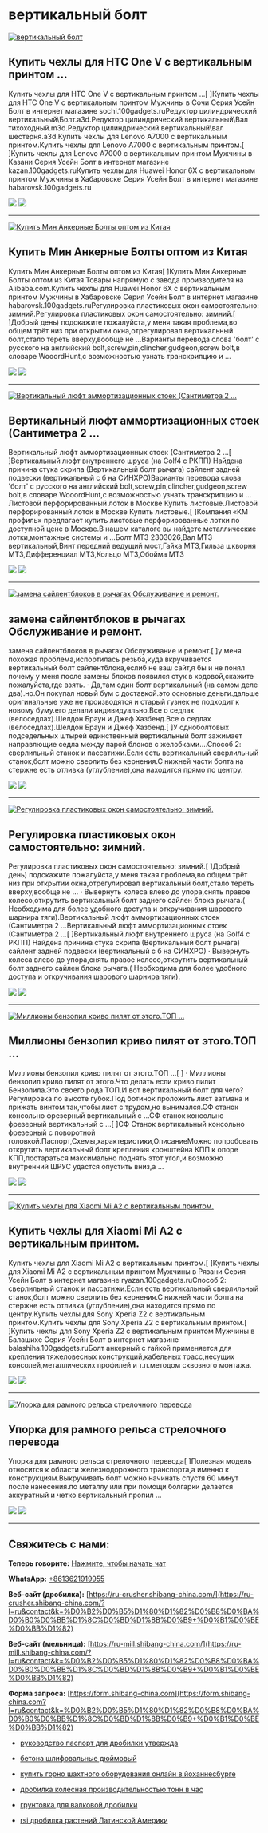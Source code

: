# вертикальный болт

<a href="https://swt.shibang-china.com/?l=ru&img&k=%D0%B2%D0%B5%D1%80%D1%82%D0%B8%D0%BA%D0%B0%D0%BB%D1%8C%D0%BD%D1%8B%D0%B9+%D0%B1%D0%BE%D0%BB%D1%82" target="_blank">![вертикальный болт](http://static.shibang-china.com/all-800x300/560.jpg)</a>

## Купить чехлы для HTC One V с вертикальным принтом …
Купить чехлы для HTC One V с вертикальным принтом …[ ]Купить чехлы для HTC One V с вертикальным принтом Мужчины в Сочи Серия Усейн Болт в интернет магазине sochi.100gadgets.ruРедуктор цилиндрический вертикальный\Болт.a3d.Редуктор цилиндрический вертикальный\Вал тихоходный.m3d.Редуктор цилиндрический вертикальный\вал шестерня.a3d.Купить чехлы для Lenovo A7000 с вертикальным принтом.Купить чехлы для Lenovo A7000 с вертикальным принтом.[ ]Купить чехлы для Lenovo A7000 с вертикальным принтом Мужчины в Казани Серия Усейн Болт в интернет магазине kazan.100gadgets.ruКупить чехлы для Huawei Honor 6X с вертикальным принтом Мужчины в Хабаровске Серия Усейн Болт в интернет магазине habarovsk.100gadgets.ru


<a href="https://whatsapp.shibangsoft.com/WhatsApp.php" target="_blank" title="WhatsApp">![](http://static.shibang-china.com/icon/whatsapp.png)</a> <a href="https://swt.shibang-china.com/?l=ru&icon&k=%D0%B2%D0%B5%D1%80%D1%82%D0%B8%D0%BA%D0%B0%D0%BB%D1%8C%D0%BD%D1%8B%D0%B9+%D0%B1%D0%BE%D0%BB%D1%82" target="_blank">![](http://static.shibang-china.com/icon/chat-ru.png)</a>

---

<a href="https://swt.shibang-china.com/?l=ru&img&k=%D0%B2%D0%B5%D1%80%D1%82%D0%B8%D0%BA%D0%B0%D0%BB%D1%8C%D0%BD%D1%8B%D0%B9+%D0%B1%D0%BE%D0%BB%D1%82" target="_blank">![Купить Мин Анкерные Болты оптом из Китая](http://static.shibang-china.com/all-800x300/1004.jpg)</a>

## Купить Мин Анкерные Болты оптом из Китая
Купить Мин Анкерные Болты оптом из Китая[ ]Купить Мин Анкерные Болты оптом из Китая.Товары напрямую с завода производителя на Alibaba.com.Купить чехлы для Huawei Honor 6X с вертикальным принтом Мужчины в Хабаровске Серия Усейн Болт в интернет магазине habarovsk.100gadgets.ruРегулировка пластиковых окон самостоятельно: зимний.Регулировка пластиковых окон самостоятельно: зимний.[ ]Добрый день) подскажите пожалуйста,у меня такая проблема,во общем трёт низ при открытии окна,отрегулировал вертикальный болт,стало тереть вверху,вообще не …Варианты перевода слова 'болт' с русского на английский bolt,screw,pin,clincher,gudgeon,screw bolt,в словаре WooordHunt,с возможностью узнать транскрипцию и …


<a href="https://whatsapp.shibangsoft.com/WhatsApp.php" target="_blank" title="WhatsApp">![](http://static.shibang-china.com/icon/whatsapp.png)</a> <a href="https://swt.shibang-china.com/?l=ru&icon&k=%D0%B2%D0%B5%D1%80%D1%82%D0%B8%D0%BA%D0%B0%D0%BB%D1%8C%D0%BD%D1%8B%D0%B9+%D0%B1%D0%BE%D0%BB%D1%82" target="_blank">![](http://static.shibang-china.com/icon/chat-ru.png)</a>

---

<a href="https://swt.shibang-china.com/?l=ru&img&k=%D0%B2%D0%B5%D1%80%D1%82%D0%B8%D0%BA%D0%B0%D0%BB%D1%8C%D0%BD%D1%8B%D0%B9+%D0%B1%D0%BE%D0%BB%D1%82" target="_blank">![Вертикальный люфт аммортизационных стоек (Сантиметра 2 …](http://static.shibang-china.com/all-800x300/153.jpg)</a>

## Вертикальный люфт аммортизационных стоек (Сантиметра 2 …
Вертикальный люфт аммортизационных стоек (Сантиметра 2 …[ ]Вертикальный люфт внутреннего шруса (на Golf4 c РКПП) Найдена причина стука скрипа (Вертикальный болт рычага) сайлент задней подвески (вертикальный с б на СИНХРО)Варианты перевода слова 'болт' с русского на английский bolt,screw,pin,clincher,gudgeon,screw bolt,в словаре WooordHunt,с возможностью узнать транскрипцию и …Листовой перфорированный лоток в Москве Купить листовые.Листовой перфорированный лоток в Москве Купить листовые.[ ]Компания &#171;КМ профиль&#187; предлагает купить листовые перфорированные лотки по доступной цене в Москве.В нашем каталоге вы найдете металлические лотки,монтажные системы и …Болт МТЗ 2303026,Вал МТЗ вертикальный,Винт передний ведущий мост,Гайка МТЗ,Гильза шкворня МТЗ,Дифференциал МТЗ,Кольцо МТЗ,Обойма МТЗ


<a href="https://whatsapp.shibangsoft.com/WhatsApp.php" target="_blank" title="WhatsApp">![](http://static.shibang-china.com/icon/whatsapp.png)</a> <a href="https://swt.shibang-china.com/?l=ru&icon&k=%D0%B2%D0%B5%D1%80%D1%82%D0%B8%D0%BA%D0%B0%D0%BB%D1%8C%D0%BD%D1%8B%D0%B9+%D0%B1%D0%BE%D0%BB%D1%82" target="_blank">![](http://static.shibang-china.com/icon/chat-ru.png)</a>

---

<a href="https://swt.shibang-china.com/?l=ru&img&k=%D0%B2%D0%B5%D1%80%D1%82%D0%B8%D0%BA%D0%B0%D0%BB%D1%8C%D0%BD%D1%8B%D0%B9+%D0%B1%D0%BE%D0%BB%D1%82" target="_blank">![замена сайлентблоков в рычагах Обслуживание и ремонт.](http://static.shibang-china.com/all-800x300/166.jpg)</a>

## замена сайлентблоков в рычагах Обслуживание и ремонт.
замена сайлентблоков в рычагах Обслуживание и ремонт.[ ]у меня похожая проблема,испортилась резьба,куда вкручивается вертикальный болт сайлентблока,еслиб не ваш сайт,я бы и не понял почему у меня после замены блоков появился стук в ходовой,скажите пожалуйста,где взять.&nbsp;&#0183;&#32;Да,там один болт вертикальный (на самом деле два).но.Он покупал новый бум с доставкой.это основные деньги.дальше оригинальные уже не производятся и старый гузнек не подходит к новому буму.его делали индивидуально.Все о седлах (велоседлах).Шелдон Браун и Джеф Хазбенд.Все о седлах (велоседлах).Шелдон Браун и Джеф Хазбенд.[ ]У одноболтовых подседельных штырей единственный вертикальный болт зажимает направлющие седла между парой блоков с желобками.…Способ 2: сверлильный станок и пассатижи.Если есть вертикальный сверлильный станок,болт можно сверлить без кернения.С нижней части болта на стержне есть отливка (углубление),она находится прямо по центру.


<a href="https://whatsapp.shibangsoft.com/WhatsApp.php" target="_blank" title="WhatsApp">![](http://static.shibang-china.com/icon/whatsapp.png)</a> <a href="https://swt.shibang-china.com/?l=ru&icon&k=%D0%B2%D0%B5%D1%80%D1%82%D0%B8%D0%BA%D0%B0%D0%BB%D1%8C%D0%BD%D1%8B%D0%B9+%D0%B1%D0%BE%D0%BB%D1%82" target="_blank">![](http://static.shibang-china.com/icon/chat-ru.png)</a>

---

<a href="https://swt.shibang-china.com/?l=ru&img&k=%D0%B2%D0%B5%D1%80%D1%82%D0%B8%D0%BA%D0%B0%D0%BB%D1%8C%D0%BD%D1%8B%D0%B9+%D0%B1%D0%BE%D0%BB%D1%82" target="_blank">![Регулировка пластиковых окон самостоятельно: зимний.](http://static.shibang-china.com/all-800x300/1327.jpg)</a>

## Регулировка пластиковых окон самостоятельно: зимний.
Регулировка пластиковых окон самостоятельно: зимний.[ ]Добрый день) подскажите пожалуйста,у меня такая проблема,во общем трёт низ при открытии окна,отрегулировал вертикальный болт,стало тереть вверху,вообще не …&nbsp;&#0183;&#32;Вывернуть колеса влево до упора,снять правое колесо,открутить вертикальный болт заднего сайлен блока рычага.( Необходима для более удобного доступа и откручивания шарового шарнира тяги).Вертикальный люфт аммортизационных стоек (Сантиметра 2 …Вертикальный люфт аммортизационных стоек (Сантиметра 2 …[ ]Вертикальный люфт внутреннего шруса (на Golf4 c РКПП) Найдена причина стука скрипа (Вертикальный болт рычага) сайлент задней подвески (вертикальный с б на СИНХРО)&nbsp;&#0183;&#32;Вывернуть колеса влево до упора,снять правое колесо,открутить вертикальный болт заднего сайлен блока рычага.( Необходима для более удобного доступа и откручивания шарового шарнира тяги).


<a href="https://whatsapp.shibangsoft.com/WhatsApp.php" target="_blank" title="WhatsApp">![](http://static.shibang-china.com/icon/whatsapp.png)</a> <a href="https://swt.shibang-china.com/?l=ru&icon&k=%D0%B2%D0%B5%D1%80%D1%82%D0%B8%D0%BA%D0%B0%D0%BB%D1%8C%D0%BD%D1%8B%D0%B9+%D0%B1%D0%BE%D0%BB%D1%82" target="_blank">![](http://static.shibang-china.com/icon/chat-ru.png)</a>

---

<a href="https://swt.shibang-china.com/?l=ru&img&k=%D0%B2%D0%B5%D1%80%D1%82%D0%B8%D0%BA%D0%B0%D0%BB%D1%8C%D0%BD%D1%8B%D0%B9+%D0%B1%D0%BE%D0%BB%D1%82" target="_blank">![Миллионы бензопил криво пилят от этого.ТОП …](http://static.shibang-china.com/all-800x300/536.jpg)</a>

## Миллионы бензопил криво пилят от этого.ТОП …
Миллионы бензопил криво пилят от этого.ТОП …[ ]&nbsp;&#0183;&#32;Миллионы бензопил криво пилят от этого.Что делать если криво пилит Бензопила.Это своего рода ТОП.И вот вертикальный болт для чего? Регулировка по высоте губок.Под ботинок проложить лист ватмана и прижать винтом так,чтобы лист с трудом,но вынимался.СФ станок консольно фрезерный вертикальный с …СФ станок консольно фрезерный вертикальный с …[ ]СФ Станок вертикальный консольно фрезерный с поворотной головкой.Паспорт,Схемы,характеристики,ОписаниеМожно попробовать открутить вертикальный болт крепления кронштейна КПП к опоре КПП,постараться максимально поднять этот угол,и возможно внутренний ШРУС удастся опустить вниз,а …


<a href="https://whatsapp.shibangsoft.com/WhatsApp.php" target="_blank" title="WhatsApp">![](http://static.shibang-china.com/icon/whatsapp.png)</a> <a href="https://swt.shibang-china.com/?l=ru&icon&k=%D0%B2%D0%B5%D1%80%D1%82%D0%B8%D0%BA%D0%B0%D0%BB%D1%8C%D0%BD%D1%8B%D0%B9+%D0%B1%D0%BE%D0%BB%D1%82" target="_blank">![](http://static.shibang-china.com/icon/chat-ru.png)</a>

---

<a href="https://swt.shibang-china.com/?l=ru&img&k=%D0%B2%D0%B5%D1%80%D1%82%D0%B8%D0%BA%D0%B0%D0%BB%D1%8C%D0%BD%D1%8B%D0%B9+%D0%B1%D0%BE%D0%BB%D1%82" target="_blank">![Купить чехлы для Xiaomi Mi A2 с вертикальным принтом.](http://static.shibang-china.com/all-800x300/514.jpg)</a>

## Купить чехлы для Xiaomi Mi A2 с вертикальным принтом.
Купить чехлы для Xiaomi Mi A2 с вертикальным принтом.[ ]Купить чехлы для Xiaomi Mi A2 с вертикальным принтом Мужчины в Рязани Серия Усейн Болт в интернет магазине ryazan.100gadgets.ruСпособ 2: сверлильный станок и пассатижи.Если есть вертикальный сверлильный станок,болт можно сверлить без кернения.С нижней части болта на стержне есть отливка (углубление),она находится прямо по центру.Купить чехлы для Sony Xperia Z2 с вертикальным принтом.Купить чехлы для Sony Xperia Z2 с вертикальным принтом.[ ]Купить чехлы для Sony Xperia Z2 с вертикальным принтом Мужчины в Балашихе Серия Усейн Болт в интернет магазине balashiha.100gadgets.ruБолт анкерный с гайкой применяется для крепления тяжеловесных конструкций,кабельных трасс,несущих консолей,металлических профилей и т.п.методом сквозного монтажа.


<a href="https://whatsapp.shibangsoft.com/WhatsApp.php" target="_blank" title="WhatsApp">![](http://static.shibang-china.com/icon/whatsapp.png)</a> <a href="https://swt.shibang-china.com/?l=ru&icon&k=%D0%B2%D0%B5%D1%80%D1%82%D0%B8%D0%BA%D0%B0%D0%BB%D1%8C%D0%BD%D1%8B%D0%B9+%D0%B1%D0%BE%D0%BB%D1%82" target="_blank">![](http://static.shibang-china.com/icon/chat-ru.png)</a>

---

<a href="https://swt.shibang-china.com/?l=ru&img&k=%D0%B2%D0%B5%D1%80%D1%82%D0%B8%D0%BA%D0%B0%D0%BB%D1%8C%D0%BD%D1%8B%D0%B9+%D0%B1%D0%BE%D0%BB%D1%82" target="_blank">![Упорка для рамного рельса стрелочного перевода](http://static.shibang-china.com/all-800x300/1313.jpg)</a>

## Упорка для рамного рельса стрелочного перевода
Упорка для рамного рельса стрелочного перевода[ ]Полезная модель относится к области железнодорожного транспорта,а именно к конструкциям.Выкручивать болт можно начинать спустя 60 минут после нанесения.по металлу или при помощи болгарки делается аккуратный и четко вертикальный пропил …

<a href="https://whatsapp.shibangsoft.com/WhatsApp.php" target="_blank" title="WhatsApp">![](http://static.shibang-china.com/icon/whatsapp.png)</a> <a href="https://swt.shibang-china.com/?l=ru&icon&k=%D0%B2%D0%B5%D1%80%D1%82%D0%B8%D0%BA%D0%B0%D0%BB%D1%8C%D0%BD%D1%8B%D0%B9+%D0%B1%D0%BE%D0%BB%D1%82" target="_blank">![](http://static.shibang-china.com/icon/chat-ru.png)</a>

---
## Свяжитесь с нами:

**Теперь говорите:** [Нажмите, чтобы начать чат](https://swt.shibang-china.com?l=ru&contact&k=%D0%B2%D0%B5%D1%80%D1%82%D0%B8%D0%BA%D0%B0%D0%BB%D1%8C%D0%BD%D1%8B%D0%B9+%D0%B1%D0%BE%D0%BB%D1%82)

**WhatsApp:**  [+8613621919955](https://whatsapp.shibangsoft.com/WhatsApp.php)

**Веб-сайт (дробилка):** [https://ru-crusher.shibang-china.com/](https://ru-crusher.shibang-china.com/?l=ru&contact&k=%D0%B2%D0%B5%D1%80%D1%82%D0%B8%D0%BA%D0%B0%D0%BB%D1%8C%D0%BD%D1%8B%D0%B9+%D0%B1%D0%BE%D0%BB%D1%82)

**Веб-сайт (мельница):** [https://ru-mill.shibang-china.com/](https://ru-mill.shibang-china.com/?l=ru&contact&k=%D0%B2%D0%B5%D1%80%D1%82%D0%B8%D0%BA%D0%B0%D0%BB%D1%8C%D0%BD%D1%8B%D0%B9+%D0%B1%D0%BE%D0%BB%D1%82)

**Форма запроса:** [https://form.shibang-china.com](https://form.shibang-china.com?l=ru&contact&k=%D0%B2%D0%B5%D1%80%D1%82%D0%B8%D0%BA%D0%B0%D0%BB%D1%8C%D0%BD%D1%8B%D0%B9+%D0%B1%D0%BE%D0%BB%D1%82)

* [руководство паспорт для дробилки утвержда](../110/%D1%80%D1%83%D0%BA%D0%BE%D0%B2%D0%BE%D0%B4%D1%81%D1%82%D0%B2%D0%BE%20%D0%BF%D0%B0%D1%81%D0%BF%D0%BE%D1%80%D1%82%20%D0%B4%D0%BB%D1%8F%20%D0%B4%D1%80%D0%BE%D0%B1%D0%B8%D0%BB%D0%BA%D0%B8%20%D1%83%D1%82%D0%B2%D0%B5%D1%80%D0%B6%D0%B4%D0%B0.md)

* [бетона шлифовальные дюймовый](../112/%D0%B1%D0%B5%D1%82%D0%BE%D0%BD%D0%B0%20%D1%88%D0%BB%D0%B8%D1%84%D0%BE%D0%B2%D0%B0%D0%BB%D1%8C%D0%BD%D1%8B%D0%B5%20%D0%B4%D1%8E%D0%B9%D0%BC%D0%BE%D0%B2%D1%8B%D0%B9.md)

* [купить горно шахтного оборудования онлайн в йоханнесбурге](../107/%D0%BA%D1%83%D0%BF%D0%B8%D1%82%D1%8C%20%D0%B3%D0%BE%D1%80%D0%BD%D0%BE%20%D1%88%D0%B0%D1%85%D1%82%D0%BD%D0%BE%D0%B3%D0%BE%20%D0%BE%D0%B1%D0%BE%D1%80%D1%83%D0%B4%D0%BE%D0%B2%D0%B0%D0%BD%D0%B8%D1%8F%20%D0%BE%D0%BD%D0%BB%D0%B0%D0%B9%D0%BD%20%D0%B2%20%D0%B9%D0%BE%D1%85%D0%B0%D0%BD%D0%BD%D0%B5%D1%81%D0%B1%D1%83%D1%80%D0%B3%D0%B5.md)

* [дробилка колесная производительностью тонн в час](../115/%D0%B4%D1%80%D0%BE%D0%B1%D0%B8%D0%BB%D0%BA%D0%B0%20%D0%BA%D0%BE%D0%BB%D0%B5%D1%81%D0%BD%D0%B0%D1%8F%20%D0%BF%D1%80%D0%BE%D0%B8%D0%B7%D0%B2%D0%BE%D0%B4%D0%B8%D1%82%D0%B5%D0%BB%D1%8C%D0%BD%D0%BE%D1%81%D1%82%D1%8C%D1%8E%20%D1%82%D0%BE%D0%BD%D0%BD%20%D0%B2%20%D1%87%D0%B0%D1%81.md)

* [грунтовка для валковой дробилки](../119/%D0%B3%D1%80%D1%83%D0%BD%D1%82%D0%BE%D0%B2%D0%BA%D0%B0%20%D0%B4%D0%BB%D1%8F%20%D0%B2%D0%B0%D0%BB%D0%BA%D0%BE%D0%B2%D0%BE%D0%B9%20%D0%B4%D1%80%D0%BE%D0%B1%D0%B8%D0%BB%D0%BA%D0%B8.md)

* [rsi дробилка растений Латинской Америки](../119/rsi%20%D0%B4%D1%80%D0%BE%D0%B1%D0%B8%D0%BB%D0%BA%D0%B0%20%D1%80%D0%B0%D1%81%D1%82%D0%B5%D0%BD%D0%B8%D0%B9%20%D0%9B%D0%B0%D1%82%D0%B8%D0%BD%D1%81%D0%BA%D0%BE%D0%B9%20%D0%90%D0%BC%D0%B5%D1%80%D0%B8%D0%BA%D0%B8.md)
